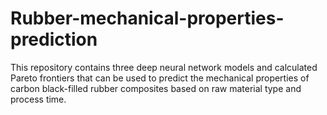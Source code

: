 # Rubber-mechanical-properties-prediction
This repository contains three deep neural network models and calculated Pareto frontiers that can be used to predict the mechanical properties of carbon black-filled rubber composites based on raw material type and process time.

